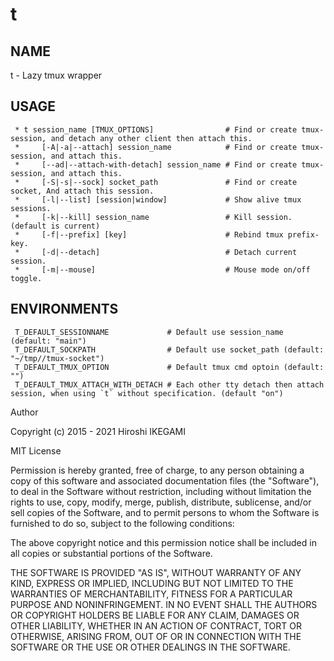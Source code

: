 t
====

NAME
----
t - Lazy tmux wrapper

USAGE
----
```
 * t session_name [TMUX_OPTIONS]                # Find or create tmux-session, and detach any other client then attach this.
 *     [-A|-a|--attach] session_name            # Find or create tmux-session, and attach this.
 *     [--ad|--attach-with-detach] session_name # Find or create tmux-session, and attach this.
 *     [-S|-s|--sock] socket_path               # Find or create socket, And attach this session.
 *     [-l|--list] [session|window]             # Show alive tmux sessions.
 *     [-k|--kill] session_name                 # Kill session. (default is current)
 *     [-f|--prefix] [key]                      # Rebind tmux prefix-key.
 *     [-d|--detach]                            # Detach current session.
 *     [-m|--mouse]                             # Mouse mode on/off toggle.
```

ENVIRONMENTS
---
```
 T_DEFAULT_SESSIONNAME             # Default use session_name (default: "main")
 T_DEFAULT_SOCKPATH                # Default use socket_path (default: "~/tmp//tmux-socket")
 T_DEFAULT_TMUX_OPTION             # Default tmux cmd optoin (default: "")
 T_DEFAULT_TMUX_ATTACH_WITH_DETACH # Each other tty detach then attach session, when using `t` without specification. (default "on")
```


Author

Copyright (c) 2015 - 2021 Hiroshi IKEGAMI

MIT License

Permission is hereby granted, free of charge, to any person obtaining
a copy of this software and associated documentation files (the
"Software"), to deal in the Software without restriction, including
without limitation the rights to use, copy, modify, merge, publish,
distribute, sublicense, and/or sell copies of the Software, and to
permit persons to whom the Software is furnished to do so, subject to
the following conditions:

The above copyright notice and this permission notice shall be
included in all copies or substantial portions of the Software.

THE SOFTWARE IS PROVIDED "AS IS", WITHOUT WARRANTY OF ANY KIND,
EXPRESS OR IMPLIED, INCLUDING BUT NOT LIMITED TO THE WARRANTIES OF
MERCHANTABILITY, FITNESS FOR A PARTICULAR PURPOSE AND
NONINFRINGEMENT. IN NO EVENT SHALL THE AUTHORS OR COPYRIGHT HOLDERS BE
LIABLE FOR ANY CLAIM, DAMAGES OR OTHER LIABILITY, WHETHER IN AN ACTION
OF CONTRACT, TORT OR OTHERWISE, ARISING FROM, OUT OF OR IN CONNECTION
WITH THE SOFTWARE OR THE USE OR OTHER DEALINGS IN THE SOFTWARE.

